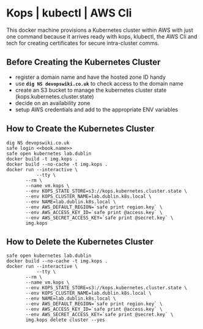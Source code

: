 
# Kops | kubectl | AWS Cli

This docker machine provisions a Kubernetes cluster within AWS with just one command because it arrives ready with kops, klubectl, the AWS Cli and tech for creating certificates for secure intra-cluster comms.


## Before Creating the Kubernetes Cluster

- register a domain name and have the hosted zone ID handy
- use **`dig NS devopswiki.co.uk`** to check access to the domain name
- create an S3 bucket to manage the kubernetes cluster state (kops.kubernetes.cluster.state)
- decide on an availability zone
- setup AWS credentials and add to the appropriate ENV variables


## How to Create the Kubernetes Cluster

```
dig NS devopswiki.co.uk
safe login <<book.name>>
safe open kubernetes lab.dublin
docker build -t img.kops .
docker build --no-cache -t img.kops .
docker run --interactive \
           --tty \
	   --rm \
	   --name vm.kops \
	   --env KOPS_STATE_STORE=s3://kops.kubernetes.cluster.state \
	   --env KOPS_CLUSTER_NAME=lab.dublin.k8s.local \
	   --env NAME=lab.dublin.k8s.local \
	   --env AWS_DEFAULT_REGION=`safe print region.key` \
	   --env AWS_ACCESS_KEY_ID=`safe print @access.key` \
	   --env AWS_SECRET_ACCESS_KEY=`safe print @secret.key` \
	   img.kops
```

## How to Delete the Kubernetes Cluster

```
safe open kubernetes lab.dublin
docker build --no-cache -t img.kops .
docker run --interactive \
           --tty \
	   --rm \
	   --name vm.kops \
	   --env KOPS_STATE_STORE=s3://kops.kubernetes.cluster.state \
	   --env KOPS_CLUSTER_NAME=lab.dublin.k8s.local \
	   --env NAME=lab.dublin.k8s.local \
	   --env AWS_DEFAULT_REGION=`safe print region.key` \
	   --env AWS_ACCESS_KEY_ID=`safe print @access.key` \
	   --env AWS_SECRET_ACCESS_KEY=`safe print @secret.key` \
	   img.kops delete cluster --yes
```
